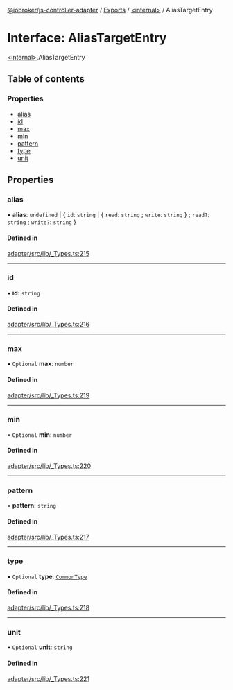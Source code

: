 [@iobroker/js-controller-adapter](../README.md) / [Exports](../modules.md) / [\<internal\>](../modules/internal_.md) / AliasTargetEntry

# Interface: AliasTargetEntry

[\<internal\>](../modules/internal_.md).AliasTargetEntry

## Table of contents

### Properties

- [alias](internal_.AliasTargetEntry.md#alias)
- [id](internal_.AliasTargetEntry.md#id)
- [max](internal_.AliasTargetEntry.md#max)
- [min](internal_.AliasTargetEntry.md#min)
- [pattern](internal_.AliasTargetEntry.md#pattern)
- [type](internal_.AliasTargetEntry.md#type)
- [unit](internal_.AliasTargetEntry.md#unit)

## Properties

### alias

• **alias**: `undefined` \| \{ `id`: `string` \| \{ `read`: `string` ; `write`: `string`  } ; `read?`: `string` ; `write?`: `string`  }

#### Defined in

[adapter/src/lib/_Types.ts:215](https://github.com/ioBroker/ioBroker.js-controller/blob/5f45bcb2855730898c2abe049b073f40236989a4/packages/adapter/src/lib/_Types.ts#L215)

___

### id

• **id**: `string`

#### Defined in

[adapter/src/lib/_Types.ts:216](https://github.com/ioBroker/ioBroker.js-controller/blob/5f45bcb2855730898c2abe049b073f40236989a4/packages/adapter/src/lib/_Types.ts#L216)

___

### max

• `Optional` **max**: `number`

#### Defined in

[adapter/src/lib/_Types.ts:219](https://github.com/ioBroker/ioBroker.js-controller/blob/5f45bcb2855730898c2abe049b073f40236989a4/packages/adapter/src/lib/_Types.ts#L219)

___

### min

• `Optional` **min**: `number`

#### Defined in

[adapter/src/lib/_Types.ts:220](https://github.com/ioBroker/ioBroker.js-controller/blob/5f45bcb2855730898c2abe049b073f40236989a4/packages/adapter/src/lib/_Types.ts#L220)

___

### pattern

• **pattern**: `string`

#### Defined in

[adapter/src/lib/_Types.ts:217](https://github.com/ioBroker/ioBroker.js-controller/blob/5f45bcb2855730898c2abe049b073f40236989a4/packages/adapter/src/lib/_Types.ts#L217)

___

### type

• `Optional` **type**: [`CommonType`](../modules/internal_.md#commontype)

#### Defined in

[adapter/src/lib/_Types.ts:218](https://github.com/ioBroker/ioBroker.js-controller/blob/5f45bcb2855730898c2abe049b073f40236989a4/packages/adapter/src/lib/_Types.ts#L218)

___

### unit

• `Optional` **unit**: `string`

#### Defined in

[adapter/src/lib/_Types.ts:221](https://github.com/ioBroker/ioBroker.js-controller/blob/5f45bcb2855730898c2abe049b073f40236989a4/packages/adapter/src/lib/_Types.ts#L221)
